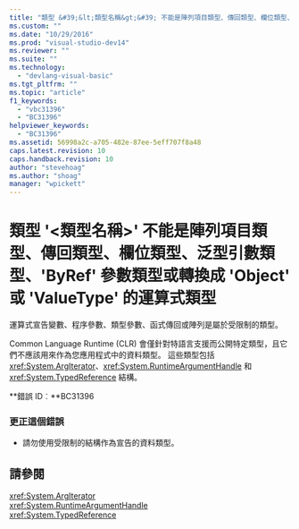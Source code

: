 ```yaml
---
title: "類型 &#39;&lt;類型名稱&gt;&#39; 不能是陣列項目類型、傳回類型、欄位類型、泛型引數類型、&#39;ByRef&#39; 參數類型或轉換成 &#39;Object&#39; 或 &#39;ValueType&#39; 的運算式類型 | Microsoft Docs"
ms.custom: ""
ms.date: "10/29/2016"
ms.prod: "visual-studio-dev14"
ms.reviewer: ""
ms.suite: ""
ms.technology: 
  - "devlang-visual-basic"
ms.tgt_pltfrm: ""
ms.topic: "article"
f1_keywords: 
  - "vbc31396"
  - "BC31396"
helpviewer_keywords: 
  - "BC31396"
ms.assetid: 56998a2c-a705-482e-87ee-5eff707f8a48
caps.latest.revision: 10
caps.handback.revision: 10
author: "stevehoag"
ms.author: "shoag"
manager: "wpickett"
---
```

# 類型 &#39;&lt;類型名稱&gt;&#39; 不能是陣列項目類型、傳回類型、欄位類型、泛型引數類型、&#39;ByRef&#39; 參數類型或轉換成 &#39;Object&#39; 或 &#39;ValueType&#39; 的運算式類型
運算式宣告變數、程序參數、類型參數、函式傳回或陣列是屬於受限制的類型。  
  
 Common Language Runtime \(CLR\) 會僅針對特語言支援而公開特定類型，且它們不應該用來作為您應用程式中的資料類型。 這些類型包括 <xref:System.ArgIterator>、<xref:System.RuntimeArgumentHandle> 和 <xref:System.TypedReference> 結構。  
  
 **錯誤 ID︰**BC31396  
  
### 更正這個錯誤  
  
-   請勿使用受限制的結構作為宣告的資料類型。  
  
## 請參閱  
 <xref:System.ArgIterator>   
 <xref:System.RuntimeArgumentHandle>   
 <xref:System.TypedReference>